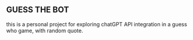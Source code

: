 ## GUESS THE BOT

this is a personal project for exploring chatGPT API integration in a guess who game, with random quote.
